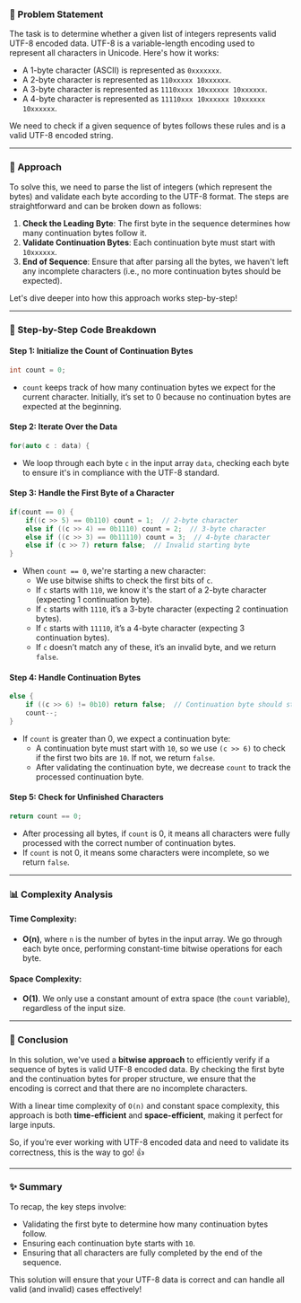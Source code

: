 ### 🚀 Problem Statement

The task is to determine whether a given list of integers represents valid UTF-8 encoded data. UTF-8 is a variable-length encoding used to represent all characters in Unicode. Here's how it works:

- A 1-byte character (ASCII) is represented as `0xxxxxxx`.
- A 2-byte character is represented as `110xxxxx 10xxxxxx`.
- A 3-byte character is represented as `1110xxxx 10xxxxxx 10xxxxxx`.
- A 4-byte character is represented as `11110xxx 10xxxxxx 10xxxxxx 10xxxxxx`.

We need to check if a given sequence of bytes follows these rules and is a valid UTF-8 encoded string.

---

### 🧠 Approach

To solve this, we need to parse the list of integers (which represent the bytes) and validate each byte according to the UTF-8 format. The steps are straightforward and can be broken down as follows:

1. **Check the Leading Byte**: The first byte in the sequence determines how many continuation bytes follow it.
2. **Validate Continuation Bytes**: Each continuation byte must start with `10xxxxxx`.
3. **End of Sequence**: Ensure that after parsing all the bytes, we haven't left any incomplete characters (i.e., no more continuation bytes should be expected).

Let's dive deeper into how this approach works step-by-step!

---

### 🔨 Step-by-Step Code Breakdown

#### Step 1: Initialize the Count of Continuation Bytes

```cpp
int count = 0;
```

- `count` keeps track of how many continuation bytes we expect for the current character. Initially, it’s set to 0 because no continuation bytes are expected at the beginning.

#### Step 2: Iterate Over the Data

```cpp
for(auto c : data) {
```

- We loop through each byte `c` in the input array `data`, checking each byte to ensure it's in compliance with the UTF-8 standard.

#### Step 3: Handle the First Byte of a Character

```cpp
if(count == 0) {
    if((c >> 5) == 0b110) count = 1;  // 2-byte character
    else if ((c >> 4) == 0b1110) count = 2;  // 3-byte character
    else if ((c >> 3) == 0b11110) count = 3;  // 4-byte character
    else if (c >> 7) return false;  // Invalid starting byte
}
```

- When `count == 0`, we're starting a new character:
  - We use bitwise shifts to check the first bits of `c`.
  - If `c` starts with `110`, we know it's the start of a 2-byte character (expecting 1 continuation byte).
  - If `c` starts with `1110`, it’s a 3-byte character (expecting 2 continuation bytes).
  - If `c` starts with `11110`, it’s a 4-byte character (expecting 3 continuation bytes).
  - If `c` doesn’t match any of these, it’s an invalid byte, and we return `false`.

#### Step 4: Handle Continuation Bytes

```cpp
else {
    if ((c >> 6) != 0b10) return false;  // Continuation byte should start with 10
    count--;
}
```

- If `count` is greater than 0, we expect a continuation byte:
  - A continuation byte must start with `10`, so we use `(c >> 6)` to check if the first two bits are `10`. If not, we return `false`.
  - After validating the continuation byte, we decrease `count` to track the processed continuation byte.

#### Step 5: Check for Unfinished Characters

```cpp
return count == 0;
```

- After processing all bytes, if `count` is 0, it means all characters were fully processed with the correct number of continuation bytes.
- If `count` is not 0, it means some characters were incomplete, so we return `false`.

---

### 📊 Complexity Analysis

#### Time Complexity:
- **O(n)**, where `n` is the number of bytes in the input array. We go through each byte once, performing constant-time bitwise operations for each byte.

#### Space Complexity:
- **O(1)**. We only use a constant amount of extra space (the `count` variable), regardless of the input size.

---

### 🏁 Conclusion

In this solution, we've used a **bitwise approach** to efficiently verify if a sequence of bytes is valid UTF-8 encoded data. By checking the first byte and the continuation bytes for proper structure, we ensure that the encoding is correct and that there are no incomplete characters.

With a linear time complexity of `O(n)` and constant space complexity, this approach is both **time-efficient** and **space-efficient**, making it perfect for large inputs.

So, if you’re ever working with UTF-8 encoded data and need to validate its correctness, this is the way to go! 👍 

---

### ✨ Summary
To recap, the key steps involve:
- Validating the first byte to determine how many continuation bytes follow.
- Ensuring each continuation byte starts with `10`.
- Ensuring that all characters are fully completed by the end of the sequence.

This solution will ensure that your UTF-8 data is correct and can handle all valid (and invalid) cases effectively!
